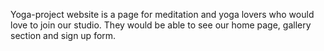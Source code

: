 Yoga-project website is a page for meditation and yoga lovers who would love to join our studio. They would be able to see our home page, gallery section and sign up form.

